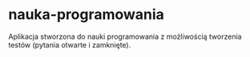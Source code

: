 # nauka-programowania
Aplikacja stworzona do nauki programowania z możliwością tworzenia testów (pytania otwarte i zamknięte).
